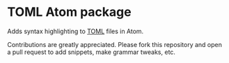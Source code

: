 # TOML Atom package

Adds syntax highlighting to [TOML](https://github.com/mojombo/toml) files in
Atom.

Contributions are greatly appreciated. Please fork this repository and open a
pull request to add snippets, make grammar tweaks, etc.
